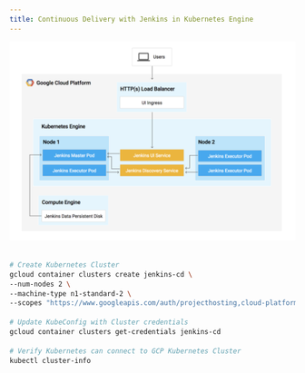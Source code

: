 ```yaml
---
title: Continuous Delivery with Jenkins in Kubernetes Engine
---
```


![Jenkins](/jenkins-kubernetes-engine.png?width=50pc)

```bash

# Create Kubernetes Cluster
gcloud container clusters create jenkins-cd \
--num-nodes 2 \
--machine-type n1-standard-2 \
--scopes "https://www.googleapis.com/auth/projecthosting,cloud-platform"

# Update KubeConfig with Cluster credentials
gcloud container clusters get-credentials jenkins-cd

# Verify Kubernetes can connect to GCP Kubernetes Cluster
kubectl cluster-info
```
